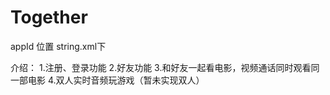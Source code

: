 # Together


appId 位置 string.xml下
<string name="agora_app_id"></string>

介绍：
1.注册、登录功能
2.好友功能
3.和好友一起看电影，视频通话同时观看同一部电影
4.双人实时音频玩游戏（暂未实现双人）